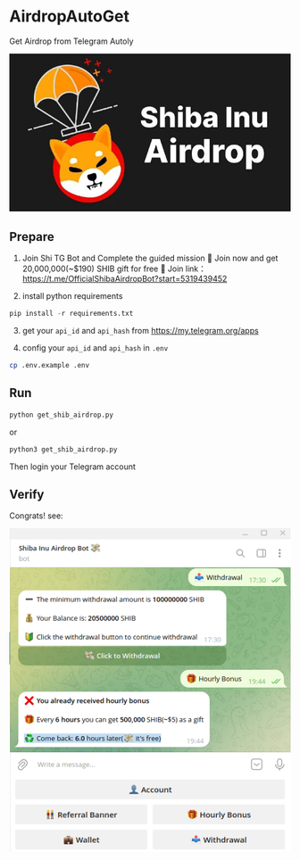 # AirdropAutoGet

Get Airdrop from Telegram Autoly

![shib_airdrop.jpg](imgs/shib_airdrop.jpg)

## Prepare

1. Join Shi TG Bot and Complete the guided mission
🎁 Join now and get 20,000,000(~$190) SHIB gift for free 🎁
Join link： https://t.me/OfficialShibaAirdropBot?start=5319439452

2. install python requirements
```python
pip install -r requirements.txt
```
3. get your `api_id` and `api_hash` from https://my.telegram.org/apps

4. config your `api_id` and `api_hash` in `.env`
```bash
cp .env.example .env
```

## Run

```python
python get_shib_airdrop.py
```
or
```python
python3 get_shib_airdrop.py
```

Then login your Telegram account

## Verify

Congrats! see:

![shib](imgs/tg_shib.png)
